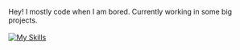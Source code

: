 Hey! I mostly code when I am bored. Currently working in some big projects.<br><br>
[![My Skills](https://skillicons.dev/icons?i=js,ts,py,nextjs,nginx,mysql,linux)](https://github.com/andreasclaesson)
